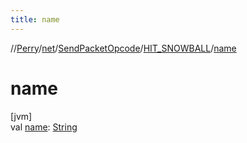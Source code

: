 ```yaml
---
title: name
---
```

//[Perry](../../../../index.html)/[net](../../index.html)/[SendPacketOpcode](../index.html)/[HIT_SNOWBALL](index.html)/[name](name.html)



# name



[jvm]\
val [name](name.html): [String](https://kotlinlang.org/api/latest/jvm/stdlib/kotlin/-string/index.html)




